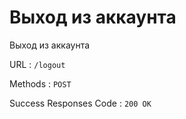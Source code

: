 # Выход из аккаунта

Выход из аккаунта

URL : `/logout`

Methods : `POST`

Success Responses Code : `200 OK`